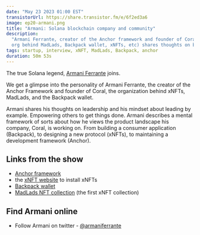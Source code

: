 ```yaml
---
date: "May 23 2023 01:00 EST"
transistorUrl: https://share.transistor.fm/e/6f2ed3a6
image: ep20-armani.png
title: "Armani: Solana blockchain company and community"
description:
  "Armani Ferrante, creator of the Anchor framework and founder of Coral (the
  org behind MadLads, Backpack wallet, xNFTs, etc) shares thoughts on building."
tags: startup, interview, xNFT, MadLads, Backpack, anchor
duration: 50m 53s
---
```


The true Solana legend, [Armani Ferrante](https://twitter.com/armaniferrante)
joins.

We get a glimpse into the personality of Armani Ferrante, the creator of the
Anchor Framework and founder of Coral, the organization behind xNFTs, MadLads,
and the Backpack wallet.

Armani shares his thoughts on leadership and his mindset about leading by
example. Empowering others to get things done. Armani describes a mental
framework of sorts about how he views the product landscape his company, Coral,
is working on. From building a consumer application (Backpack), to designing a
new protocol (xNFTs), to maintaining a development framework (Anchor).

## Links from the show

- [Anchor framework](https://www.anchor-lang.com/)
- the [xNFT website](https://www.xnft.gg/) to install xNFTs
- [Backpack wallet](https://backpack.app/)
- [MadLads NFT collection](https://www.madlads.com/) (the first xNFT collection)

## Find Armani online

- Follow Armani on twitter -
  [@armaniferrante](https://twitter.com/armaniferrante)

